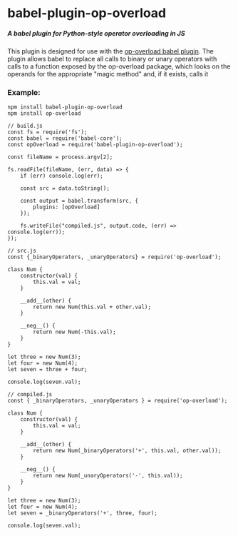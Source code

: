 # babel-plugin-op-overload
##### A babel plugin for Python-style operator overloading in JS
This plugin is designed for use with the [op-overload babel plugin](https://github.com/wlivengood/babel-plugin-op-overload).
The plugin allows babel to replace all calls to binary or unary operators with calls to a function
exposed by the op-overload package, which looks on the operands for the appropriate "magic method"
and, if it exists, calls it
### Example:
```
npm install babel-plugin-op-overload
npm install op-overload

// build.js
const fs = require('fs');
const babel = require('babel-core');
const opOverload = require('babel-plugin-op-overload');

const fileName = process.argv[2];

fs.readFile(fileName, (err, data) => {
	if (err) console.log(err);

	const src = data.toString();

	const output = babel.transform(src, {
		plugins: [opOverload]
	});

	fs.writeFile("compiled.js", output.code, (err) => console.log(err));
});

// src.js
const {_binaryOperators, _unaryOperators} = require('op-overload');

class Num {
	constructor(val) {
		this.val = val;
	}

	__add__(other) {
		return new Num(this.val + other.val);
	}

	__neg__() {
		return new Num(-this.val);
	}
}

let three = new Num(3);
let four = new Num(4);
let seven = three + four;

console.log(seven.val);

// compiled.js
const { _binaryOperators, _unaryOperators } = require('op-overload');

class Num {
	constructor(val) {
		this.val = val;
	}

	__add__(other) {
		return new Num(_binaryOperators('+', this.val, other.val));
	}

	__neg__() {
		return new Num(_unaryOperators('-', this.val));
	}
}

let three = new Num(3);
let four = new Num(4);
let seven = _binaryOperators('+', three, four);

console.log(seven.val);
```